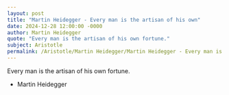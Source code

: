 ```yaml
---
layout: post
title: "Martin Heidegger - Every man is the artisan of his own"
date: 2024-12-28 12:00:00 -0000
author: Martin Heidegger
quote: "Every man is the artisan of his own fortune."
subject: Aristotle
permalink: /Aristotle/Martin Heidegger/Martin Heidegger - Every man is the artisan of his own
---
```


Every man is the artisan of his own fortune.

- Martin Heidegger
